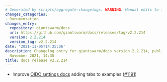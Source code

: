 ```yaml
---
# Generated by scripts/aggregate-changelogs. WARNING: Manual edits to this files will be overwritten.
changes_categories:
- Documentation
changes_entry:
  repository: giantswarm/docs
  url: https://github.com/giantswarm/docs/releases/tag/v2.2.214
  version: 2.2.214
  version_tag: v2.2.214
date: '2021-11-05T14:35:36'
description: Changelog entry for giantswarm/docs version 2.2.214, published on 05
  November 2021, 14:35
title: docs release v2.2.214
---
```


- Improve [OIDC settings docs](https://docs.giantswarm.io/advanced/configure-dex-in-your-cluster/) adding tabs to examples ([#1191](https://github.com/giantswarm/docs/pull/1191))
